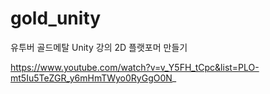 # gold_unity
유투버 골드메탈 Unity 강의
2D 플랫포머 만들기

https://www.youtube.com/watch?v=v_Y5FH_tCpc&list=PLO-mt5Iu5TeZGR_y6mHmTWyo0RyGgO0N_
